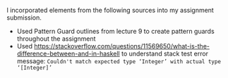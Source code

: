 I incorporated elements from the following sources into my assignment submission.

* Used Pattern Guard outlines from lecture 9 to create pattern guards throughout the assignment
* Used https://stackoverflow.com/questions/11569650/what-is-the-difference-between-and-in-haskell to understand stack test error message: `Couldn't match expected type ‘Integer’
                  with actual type ‘[Integer]’`